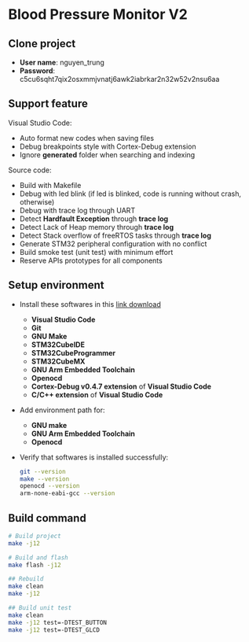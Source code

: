 # Blood Pressure Monitor V2

## Clone project

- **User name**: nguyen_trung
- **Password**: c5cu6sqht7qix2osxmmjvnatj6awk2iabrkar2n32w52v2nsu6aa

## Support feature

Visual Studio Code:

- Auto format new codes when saving files
- Debug breakpoints style with Cortex-Debug extension
- Ignore **generated** folder when searching and indexing

Source code:

- Build with Makefile
- Debug with led blink (if led is blinked, code is running without crash, otherwise)
- Debug with trace log through UART
- Detect **Hardfault Exception** through **trace log**
- Detect Lack of Heap memory through **trace log**
- Detect Stack overflow of freeRTOS tasks through **trace log**
- Generate STM32 peripheral configuration with no conflict
- Build smoke test (unit test) with minimum effort
- Reserve APIs prototypes for all components

## Setup environment

- Install these softwares in this [link download](https://hclo365.sharepoint.com/:f:/r/sites/BloodPressureMonitorV2/Shared%20Documents/General/Setup?csf=1&web=1&e=xgt53j)
  - **Visual Studio Code**
  - **Git**
  - **GNU Make**
  - **STM32CubeIDE**
  - **STM32CubeProgrammer**
  - **STM32CubeMX**
  - **GNU Arm Embedded Toolchain**
  - **Openocd**
  - **Cortex-Debug v0.4.7 extension** of **Visual Studio Code**
  - **C/C++ extension** of **Visual Studio Code**

- Add environment path for:

  - **GNU make**
  - **GNU Arm Embedded Toolchain**
  - **Openocd**

- Verify that softwares is installed successfully:

    ```bash
    git --version
    make --version
    openocd --version
    arm-none-eabi-gcc --version
    ```

## Build command

```bash
# Build project
make -j12

# Build and flash 
make flash -j12

## Rebuild
make clean
make -j12

## Build unit test
make clean
make -j12 test=-DTEST_BUTTON
make -j12 test=-DTEST_GLCD
```
